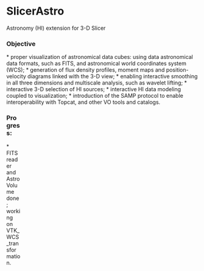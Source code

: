 # SlicerAstro
Astronomy (HI) extension for 3-D Slicer

<h3>Objective</h3>
* proper visualization of astronomical data cubes: using data astronomical data formats, such as FITS, and astronomical world coordinates system (WCS);
* generation of flux density profiles, moment maps and position-velocity diagrams linked with the 3-D view;
* enabling interactive smoothing in all three dimensions and multiscale analysis, such as wavelet lifting;
* interactive 3-D selection of HI sources;
* interactive HI data modeling coupled to visualization;
* introduction of the SAMP protocol to enable interoperability with Topcat, and other VO tools and catalogs.
</div>
<div style="width: 27%; float: left; padding-right: 3%;">
<div style="width: 27%; float: left; padding-right: 3%;">
<h3>Progress:  </h3>
* FITS reader and AstroVolume done; working on VTK_WCS_transformation.
</div>
</div>
